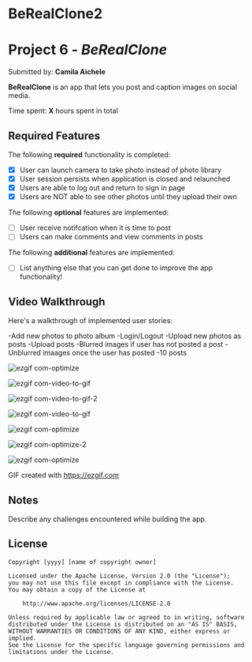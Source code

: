 # BeRealClone2

# Project 6 - *BeRealClone*

Submitted by: **Camila Aichele**

**BeRealClone** is an app that lets you post and caption images on social media. 

Time spent: **X** hours spent in total

## Required Features

The following **required** functionality is completed:

- [X] User can launch camera to take photo instead of photo library
- [X] User session persists when application is closed and relaunched
- [X] Users are able to log out and return to sign in page
- [X] Users are NOT able to see other photos until they upload their own	
 
The following **optional** features are implemented:

- [ ] User receive notifcation when it is time to post
- [ ] Users can make comments and view comments in posts	

The following **additional** features are implemented:

- [ ] List anything else that you can get done to improve the app functionality!

## Video Walkthrough

Here's a walkthrough of implemented user stories:

-Add new photos to photo album
-Login/Logout
-Upload new photos as posts
-Upload posts
-Blurred images if user has not posted a post
-Unblurred imaages once the user has posted
-10 posts

![ezgif com-optimize](https://user-images.githubusercontent.com/103790405/222283402-83d93858-9705-46de-bc38-d07cc61199dd.gif)

![ezgif com-video-to-gif](https://user-images.githubusercontent.com/103790405/222284036-25d3a757-9e3b-4d5e-ba66-89a15bf427b2.gif)

![ezgif com-video-to-gif-2](https://user-images.githubusercontent.com/103790405/222284828-7084215d-aea9-4a7f-aeca-765a136d3cf2.gif)

![ezgif com-video-to-gif](https://user-images.githubusercontent.com/103790405/222285839-bebaae25-b849-45d9-8f37-85130329c1a2.gif)

![ezgif com-optimize](https://user-images.githubusercontent.com/103790405/222285896-66320bbd-4eb4-4610-ac64-0342462e8ac2.gif)

![ezgif com-optimize-2](https://user-images.githubusercontent.com/103790405/222285937-f08400db-0ac4-42cf-b892-5d3b5a2e1e0a.gif)

![ezgif com-optimize](https://user-images.githubusercontent.com/103790405/222287561-e1be16de-7953-4848-9cc0-378e12340ac0.gif)


GIF created with https://ezgif.com

## Notes

Describe any challenges encountered while building the app.

## License

    Copyright [yyyy] [name of copyright owner]

    Licensed under the Apache License, Version 2.0 (the "License");
    you may not use this file except in compliance with the License.
    You may obtain a copy of the License at

        http://www.apache.org/licenses/LICENSE-2.0

    Unless required by applicable law or agreed to in writing, software
    distributed under the License is distributed on an "AS IS" BASIS,
    WITHOUT WARRANTIES OR CONDITIONS OF ANY KIND, either express or implied.
    See the License for the specific language governing permissions and
    limitations under the License.
